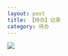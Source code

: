 ```yaml
---
layout: post
title: 【待办】记录
category: 待办
---
```

![](http://rh8dao9dj.hd-bkt.clouddn.com/img/todo-220506-1.png)

  




